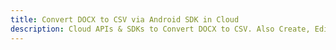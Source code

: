 ---title: Convert DOCX to CSV via Android SDK in Clouddescription: Cloud APIs & SDKs to Convert DOCX to CSV. Also Create, Edit & Render Microsoft Word & OpenOffice documents in the Cloud.---